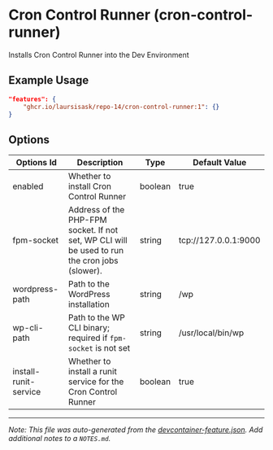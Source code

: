 
# Cron Control Runner (cron-control-runner)

Installs Cron Control Runner into the Dev Environment

## Example Usage

```json
"features": {
    "ghcr.io/laursisask/repo-14/cron-control-runner:1": {}
}
```

## Options

| Options Id | Description | Type | Default Value |
|-----|-----|-----|-----|
| enabled | Whether to install Cron Control Runner | boolean | true |
| fpm-socket | Address of the PHP-FPM socket. If not set, WP CLI will be used to run the cron jobs (slower). | string | tcp://127.0.0.1:9000 |
| wordpress-path | Path to the WordPress installation | string | /wp |
| wp-cli-path | Path to the WP CLI binary; required if `fpm-socket` is not set | string | /usr/local/bin/wp |
| install-runit-service | Whether to install a runit service for the Cron Control Runner | boolean | true |



---

_Note: This file was auto-generated from the [devcontainer-feature.json](https://github.com/laursisask/repo-14/blob/main/features/src/cron-control-runner/devcontainer-feature.json).  Add additional notes to a `NOTES.md`._
